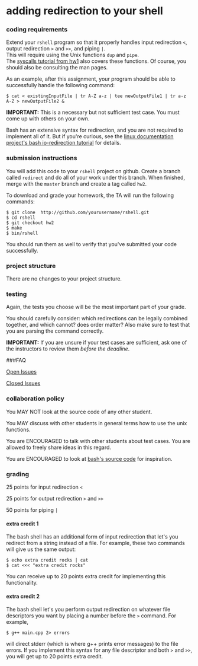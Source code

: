 # adding redirection to your shell

### coding requirements

Extend your `rshell` program so that it properly handles input redirection `<`, output redirection `>` and `>>`, and piping `|`.  
This will require using the Unix functions `dup` and `pipe`.  
The [syscalls tutorial from hw1](../hw1-rshell/syscalls-tutorial.md) also covers these functions.
Of course, you should also be consulting the man pages.

As an example, after this assignment, your program should be able to successfully handle the following command:

```
$ cat < existingInputFile | tr A-Z a-z | tee newOutputFile1 | tr a-z A-Z > newOutputFile2 &
```

**IMPORTANT:** This is a necessary but not sufficient test case.  You must come up with others on your own.

Bash has an extensive syntax for redirection, and you are not required to implement all of it.
But if you're curious, see the [linux documentation project's bash io-redirection tutorial](http://www.tldp.org/LDP/abs/html/io-redirection.html) for details.

### submission instructions

You will add this code to your `rshell` project on github.  Create a branch called `redirect` and do all of your work under this branch.  When finished, merge with the `master` branch and create a tag called `hw2`.

To download and grade your homework, the TA will run the following commands:

```
$ git clone  http://github.com/yourusername/rshell.git
$ cd rshell
$ git checkout hw2
$ make
$ bin/rshell
```

You should run them as well to verify that you've submitted your code successfully.

### project structure

There are no changes to your project structure.

### testing

Again, the tests you choose will be the most important part of your grade.  

You should carefully consider: which redirections can be legally combined together, and which cannot? does order matter?  Also make sure to test that you are parsing the command correctly.

**IMPORTANT:** If you are unsure if your test cases are sufficient, ask one of the instructors to review them *before the deadline*.

###FAQ

[Open Issues](https://github.com/mikeizbicki/ucr-cs100/labels/hw2)

[Closed Issues](https://github.com/mikeizbicki/ucr-cs100/issues?q=label%3Ahw2+is%3Aclosed)

### collaboration policy

You MAY NOT look at the source code of any other student.

You MAY discuss with other students in general terms how to use the unix functions.

You are ENCOURAGED to talk with other students about test cases.
You are allowed to freely share ideas in this regard.

You are ENCOURAGED to look at [bash's source code](https://www.gnu.org/software/bash/) for inspiration.

### grading

25 points for input redirection `<`

25 points for output redirection `>` and `>>`

50 points for piping `|`

#### extra credit 1

The bash shell has an additional form of input redirection that let's you redirect from a string instead of a file.  For example, these two commands will give us the same output:

```
$ echo extra credit rocks | cat
$ cat <<< "extra credit rocks"
```

You can receive up to 20 points extra credit for implementing this functionality.

#### extra credit 2

The bash shell let's you perform output redirection on whatever file descriptors you want by placing a number before the `>` command.
For example,
```
$ g++ main.cpp 2> errors
```
will direct stderr (which is where g++ prints error messages) to the file errors.
If you implement this syntax for any file descriptor and both `>` and `>>`, you will get up to 20 points extra credit.
